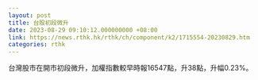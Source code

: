 ```yaml
---
layout: post
title: 台股初段微升
date: 2023-08-29 09:10:12.000000000 +08:00
link: https://news.rthk.hk/rthk/ch/component/k2/1715554-20230829.htm
categories: rthk
---
```


台灣股市在開市初段微升，加權指數較早時報16547點，升38點，升幅0.23%。
